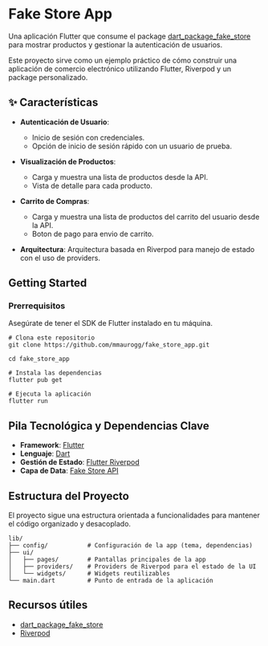 # Fake Store App

Una aplicación Flutter que consume el package [dart_package_fake_store](https://github.com/mmaurogg/dart_package_fake_store.git) para mostrar productos y gestionar la autenticación de usuarios.

Este proyecto sirve como un ejemplo práctico de cómo construir una aplicación de comercio electrónico utilizando Flutter, Riverpod y un package personalizado.

## ✨ Características

- **Autenticación de Usuario**:
  - Inicio de sesión con credenciales.
  - Opción de inicio de sesión rápido con un usuario de prueba.
- **Visualización de Productos**:
  - Carga y muestra una lista de productos desde la API.
  - Vista de detalle para cada producto.
- **Carrito de Compras**:
  - Carga y muestra una lista de productos del carrito del usuario desde la API.
  - Boton de pago para envio de carrito.

- **Arquitectura**: Arquitectura basada en Riverpod para manejo de estado con el uso de providers.

## Getting Started

### Prerrequisitos

Asegúrate de tener el SDK de Flutter instalado en tu máquina.

```shell
# Clona este repositorio
git clone https://github.com/mmaurogg/fake_store_app.git

cd fake_store_app

# Instala las dependencias
flutter pub get

# Ejecuta la aplicación
flutter run
```

## Pila Tecnológica y Dependencias Clave

- **Framework**: [Flutter](https://flutter.dev/)
- **Lenguaje**: [Dart](https://dart.dev/)
- **Gestión de Estado**: [Flutter Riverpod](https://riverpod.dev/)
- **Capa de Data**: [Fake Store API](https://fakestoreapi.com/)

## Estructura del Proyecto

El proyecto sigue una estructura orientada a funcionalidades para mantener el código organizado y desacoplado.

```
lib/
├── config/           # Configuración de la app (tema, dependencias)
├── ui/
│   ├── pages/        # Pantallas principales de la app 
│   ├── providers/    # Providers de Riverpod para el estado de la UI
│   └── widgets/      # Widgets reutilizables
└── main.dart         # Punto de entrada de la aplicación
```

## Recursos útiles

- [dart_package_fake_store](https://github.com/mmaurogg/dart_package_fake_store.git)
- [Riverpod](https://riverpod.dev)


